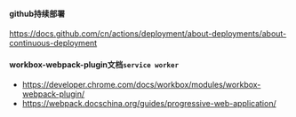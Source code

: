 #### github持续部署
https://docs.github.com/cn/actions/deployment/about-deployments/about-continuous-deployment

#### workbox-webpack-plugin文档`service worker`
- https://developer.chrome.com/docs/workbox/modules/workbox-webpack-plugin/
- https://webpack.docschina.org/guides/progressive-web-application/
